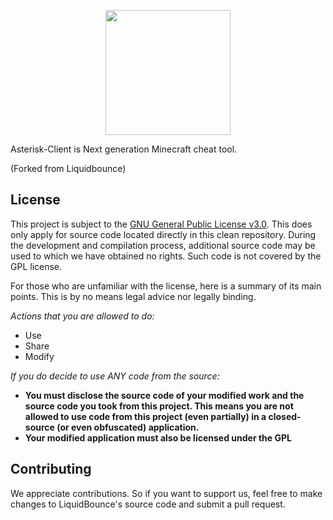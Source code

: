<div align="center">
<p>
    <img width="200" src="https://dl.kamu.jp/Asterisk-Client/mark.png">
</p>
</div>

Asterisk-Client is Next generation Minecraft cheat tool.

(Forked from Liquidbounce)

## License

This project is subject to the [GNU General Public License v3.0](https://www.gnu.org/licenses/gpl-3.0.en.html). This
does only apply for source code located directly in this clean repository. During the development and compilation
process, additional source code may be used to which we have obtained no rights. Such code is not covered by the GPL
license.

For those who are unfamiliar with the license, here is a summary of its main points. This is by no means legal advice
nor legally binding.

*Actions that you are allowed to do:*

- Use
- Share
- Modify

*If you do decide to use ANY code from the source:*

- **You must disclose the source code of your modified work and the source code you took from this project. This means
  you are not allowed to use code from this project (even partially) in a closed-source (or even obfuscated)
  application.**
- **Your modified application must also be licensed under the GPL**

## Contributing

We appreciate contributions. So if you want to support us, feel free to make changes to LiquidBounce's source code and
submit a pull request.

